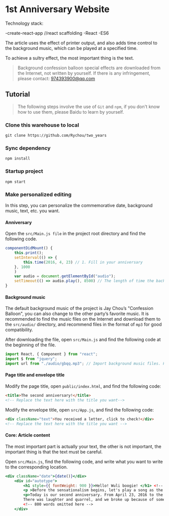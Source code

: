 # 1st Anniversary Website

Technology stack:

-create-react-app //react scaffolding
-React
-ES6

The article uses the effect of printer output, and also adds time control to the background music, which can be played at a specified time.

To achieve a sultry effect, the most important thing is the text.

> Background confession balloon special effects are downloaded from the Internet, not written by yourself. If there is any infringement, please contact: 974393900@qq.com

## Tutorial

> The following steps involve the use of `Git` and `npm`, if you don't know how to use them, please Baidu to learn by yourself.

### Clone this warehouse to local

```shell
git clone https://github.com/Rychou/two_years
```

### Sync dependency

```shell
npm install
```

### Startup project

```shell
npm start
```

### Make personalized editing

In this step, you can personalize the commemorative date, background music, text, etc. you want.

#### Anniversary

Open the `src/Main.js file` in the project root directory and find the following code.

```js
componentDidMount() {
    this.print();
    setInterval(() => {
        this.time(2016, 4, 23) // 1. Fill in your anniversary
    }, 1000
    )
    var audio = document.getElementById("audio");
    setTimeout(() => audio.play(), 8500) // The length of time the background music plays after the page is loaded, unit: milliseconds.
}
```

#### Background music

The default background music of the project is Jay Chou’s "Confession Balloon", you can also change to the other party’s favorite music. It is recommended to find the music files on the Internet and download them to the `src/audio/` directory, and recommend files in the format of `mp3` for good compatibility.

After downloading the file, open `src/Main.js` and find the following code at the beginning of the file.

```js
import React, { Component } from "react";
import $ from "jquery";
import url from "./audio/gbqq.mp3"; // Import background music files. Fill in the file path. It is recommended that the file name be in English.
```

#### Page title and envelope title

Modify the page title, open `public/index.html`, and find the following code:

```html
<title>The second anniversary!</title>
<!-- Replace the text here with the title you want-->
```

Modify the envelope title, open `src/App.js`, and find the following code:

```html
<div className="text">You received a letter, click to check!</div>
<!-- Replace the text here with the title you want -->
```

#### Core: Article content

The most important part is actually your text, the other is not important, the important thing is that the text must be careful.

Open `src/Main.js`, find the following code, and write what you want to write to the corresponding location.

```jsx
<div className="date">{date()}</div>
    <div id="autotype">
        <h1 style={{ fontWeight: 900 }}>Hello! Wuli boogie! </h1> <!-- The text at the beginning of the article -->
        <p >Before the sensationalism begins, let's play a song as the background music! Music!</p> <!-- Article content -->
        <p>Today is our second anniversary. From April 23, 2016 to the present, we have experienced many things together,
        There was laughter and quarrel, and we broke up because of some things, but we all came over. </p>
        <!-- 800 words omitted here -->
    </div>
```
